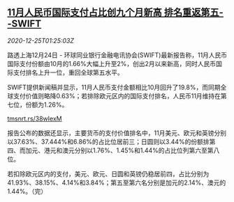 <!--1608862998000-->
[11月人民币国际支付占比创九个月新高 排名重返第五--SWIFT](https://cn.reuters.com/article/offshore-renminbi-payment-1224-thur-idCNKBS28Z02X)
------

<div><i>2020-12-25T01:25:03Z</i></div><p>路透上海12月24日 - 环球同业银行金融电讯协会(SWIFT)最新报告称，11月人民币国际支付份额由10月的1.66%大幅上升至2%，创出2月以来新高，同时人民币国际支付排名上升一位，重回全球第五水平。</p><p>SWIFT提供新闻稿并显示，11月人民币支付金额相比10月回升了19.8%，而同期全球支付价值则略降0.63%；若排除欧元区内的国际支付排名，人民币11月维持在第七位，份额为1.26%。</p><p><a href="https://tmsnrt.rs/38wIexM">tmsnrt.rs/38wIexM</a></p><p>报告公布的数据还显示，主要货币的支付价值排名中，11月美元、欧元和英镑分别以37.63%、37.444%和6.86%的占比位居前三；日圆则以3.44%的份额排第四、而加元、港元和澳元分别以1.76%、1.45%和1.44%的占比位列第六至第八位。</p><p>若扣除欧元区内的支付，美元、欧元、日圆和英镑仍稳居前四，占比分别为41.93%、38.15%、4.14%和3.84%；第五至第六名分别是加元的2.14%、澳元的1.44%。（完）</p>
